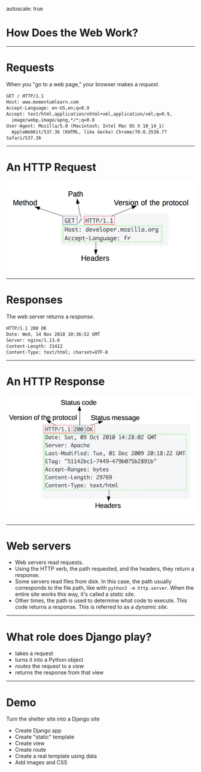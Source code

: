 autoscale: true

# How Does the Web Work?

---

# Requests

When you "go to a web page," your browser makes a _request_.

```
GET / HTTP/1.1
Host: www.momentumlearn.com
Accept-Language: en-US,en;q=0.9
Accept: text/html,application/xhtml+xml,application/xml;q=0.9,
  image/webp,image/apng,*/*;q=0.8
User-Agent: Mozilla/5.0 (Macintosh; Intel Mac OS X 10_14_1)
  AppleWebKit/537.36 (KHTML, like Gecko) Chrome/70.0.3538.77 Safari/537.36
```

---

# An HTTP Request

![inline](HTTP_Request.png)

---

# Responses

The web server returns a _response_.

```
HTTP/1.1 200 OK
Date: Wed, 14 Nov 2018 10:36:52 GMT
Server: nginx/1.13.6
Content-Length: 31412
Content-Type: text/html; charset=UTF-8
```

---

# An HTTP Response

![inline](HTTP_Response.png)

---

# Web servers

- Web servers read requests.
- Using the HTTP verb, the path requested, and the headers, they return a response.
- Some servers read files from disk. In this case, the path usually corresponds to the file path, like with `python3 -m http.server`. When the entire site works this way, it's called a _static site_.
- Other times, the path is used to determine what code to execute. This code returns a response. This is referred to as a _dynamic site_.

---

# What role does Django play?

- takes a request
- turns it into a Python object
- _routes_ the request to a _view_
- returns the response from that view

---

# Demo

Turn the shelter site into a Django site

- Create Django app
- Create "static" template
- Create view
- Create route
- Create a real template using data
- Add images and CSS
